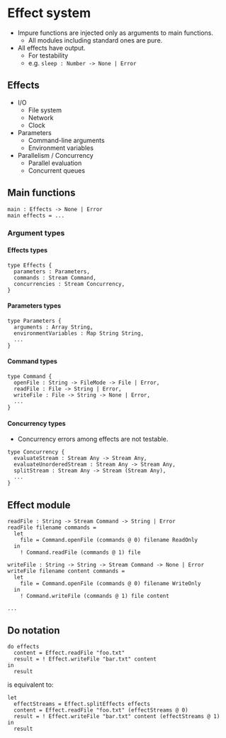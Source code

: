 # Effect system

- Impure functions are injected only as arguments to main functions.
  - All modules including standard ones are pure.
- All effects have output.
  - For testability
  - e.g. `sleep : Number -> None | Error`

## Effects

- I/O
  - File system
  - Network
  - Clock
- Parameters
  - Command-line arguments
  - Environment variables
- Parallelism / Concurrency
  - Parallel evaluation
  - Concurrent queues

## Main functions

```
main : Effects -> None | Error
main effects = ...
```

### Argument types

#### Effects types

```
type Effects {
  parameters : Parameters,
  commands : Stream Command,
  concurrencies : Stream Concurrency,
}
```

#### Parameters types

```
type Parameters {
  arguments : Array String,
  environmentVariables : Map String String,
  ...
}
```

#### Command types

```
type Command {
  openFile : String -> FileMode -> File | Error,
  readFile : File -> String | Error,
  writeFile : File -> String -> None | Error,
  ...
}
```

#### Concurrency types

- Concurrency errors among effects are not testable.

```
type Concurrency {
  evaluateStream : Stream Any -> Stream Any,
  evaluateUnorderedStream : Stream Any -> Stream Any,
  splitStream : Stream Any -> Stream (Stream Any),
  ...
}
```

## Effect module

```
readFile : String -> Stream Command -> String | Error
readFile filename commands =
  let
    file = Command.openFile (commands @ 0) filename ReadOnly
  in
    ! Command.readFile (commands @ 1) file

writeFile : String -> String -> Stream Command -> None | Error
writeFile filename content commands =
  let
    file = Command.openFile (commands @ 0) filename WriteOnly
  in
    ! Command.writeFile (commands @ 1) file content

...
```

## Do notation

```
do effects
  content = Effect.readFile "foo.txt"
  result = ! Effect.writeFile "bar.txt" content
in
  result
```

is equivalent to:

```
let
  effectStreams = Effect.splitEffects effects
  content = Effect.readFile "foo.txt" (effectStreams @ 0)
  result = ! Effect.writeFile "bar.txt" content (effectStreams @ 1)
in
  result
```
